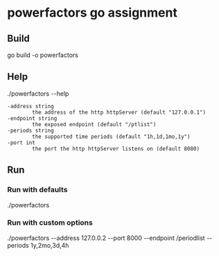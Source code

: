 # powerfactors go assignment
## Build
go build -o powerfactors

## Help
./powerfactors --help

    -address string
            the address of the http httpServer (default "127.0.0.1")
    -endpoint string
            the exposed endpoint (default "/ptlist")
    -periods string
            the supported time periods (default "1h,1d,1mo,1y")
    -port int
            the port the http httpServer listens on (default 8080)

## Run

### Run with defaults
./powerfactors 

### Run with custom options
./powerfactors --address 127.0.0.2 --port 8000 --endpoint /periodlist --periods 1y,2mo,3d,4h
